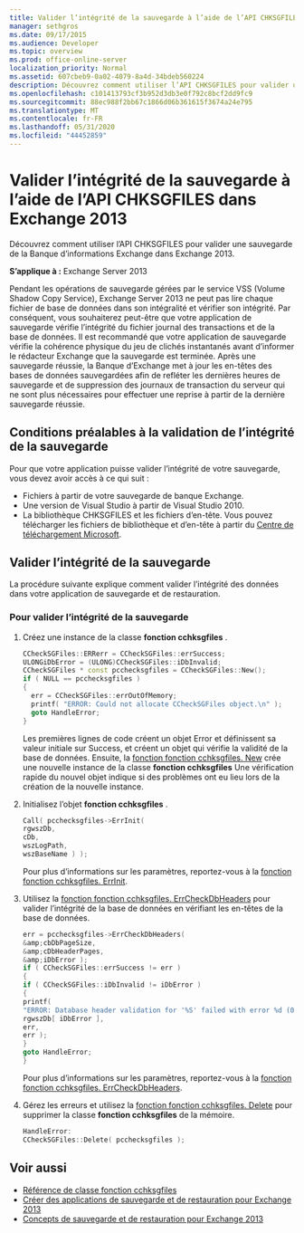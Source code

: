 ```yaml
---
title: Valider l’intégrité de la sauvegarde à l’aide de l’API CHKSGFILES dans Exchange 2013
manager: sethgros
ms.date: 09/17/2015
ms.audience: Developer
ms.topic: overview
ms.prod: office-online-server
localization_priority: Normal
ms.assetid: 607cbeb9-0a02-4079-8a4d-34bdeb560224
description: Découvrez comment utiliser l’API CHKSGFILES pour valider une sauvegarde de la Banque d’informations Exchange dans Exchange 2013.
ms.openlocfilehash: c101413793cf3b952d3db3e0f792c8bcf2dd9fc9
ms.sourcegitcommit: 88ec988f2bb67c1866d06b361615f3674a24e795
ms.translationtype: MT
ms.contentlocale: fr-FR
ms.lasthandoff: 05/31/2020
ms.locfileid: "44452859"
---
```

# <a name="validate-backup-integrity-by-using-the-chksgfiles-api-in-exchange-2013"></a>Valider l’intégrité de la sauvegarde à l’aide de l’API CHKSGFILES dans Exchange 2013

Découvrez comment utiliser l’API CHKSGFILES pour valider une sauvegarde de la Banque d’informations Exchange dans Exchange 2013.
  
**S’applique à :** Exchange Server 2013 
  
Pendant les opérations de sauvegarde gérées par le service VSS (Volume Shadow Copy Service), Exchange Server 2013 ne peut pas lire chaque fichier de base de données dans son intégralité et vérifier son intégrité. Par conséquent, vous souhaiterez peut-être que votre application de sauvegarde vérifie l’intégrité du fichier journal des transactions et de la base de données. Il est recommandé que votre application de sauvegarde vérifie la cohérence physique du jeu de clichés instantanés avant d’informer le rédacteur Exchange que la sauvegarde est terminée. Après une sauvegarde réussie, la Banque d’Exchange met à jour les en-têtes des bases de données sauvegardées afin de refléter les dernières heures de sauvegarde et de suppression des journaux de transaction du serveur qui ne sont plus nécessaires pour effectuer une reprise à partir de la dernière sauvegarde réussie.
  
## <a name="prerequisites-for-validating-backup-integrity"></a>Conditions préalables à la validation de l’intégrité de la sauvegarde

Pour que votre application puisse valider l’intégrité de votre sauvegarde, vous devez avoir accès à ce qui suit :
  
- Fichiers à partir de votre sauvegarde de banque Exchange.
- Une version de Visual Studio à partir de Visual Studio 2010.
- La bibliothèque CHKSGFILES et les fichiers d’en-tête. Vous pouvez télécharger les fichiers de bibliothèque et d’en-tête à partir du [Centre de téléchargement Microsoft](https://www.microsoft.com/download/details.aspx?id=36802).
    
## <a name="validate-backup-integrity"></a>Valider l’intégrité de la sauvegarde

La procédure suivante explique comment valider l’intégrité des données dans votre application de sauvegarde et de restauration.
  
### <a name="to-validate-backup-integrity"></a>Pour valider l’intégrité de la sauvegarde

1. Créez une instance de la classe **fonction cchksgfiles** . 
   
   ```cpp
   CCheckSGFiles::ERRerr = CCheckSGFiles::errSuccess;
   ULONGiDbError = (ULONG)CCheckSGFiles::iDbInvalid;
   CCheckSGFiles * const pcchecksgfiles = CCheckSGFiles::New();
   if ( NULL == pcchecksgfiles )
   {
     err = CCheckSGFiles::errOutOfMemory;
     printf( "ERROR: Could not allocate CCheckSGFiles object.\n" );
     goto HandleError;
   }
   ```

   Les premières lignes de code créent un objet Error et définissent sa valeur initiale sur Success, et créent un objet qui vérifie la validité de la base de données. Ensuite, la [fonction fonction cchksgfiles. New](cchksgfiles-new-function.md) crée une nouvelle instance de la classe **fonction cchksgfiles** Une vérification rapide du nouvel objet indique si des problèmes ont eu lieu lors de la création de la nouvelle instance. 
    
2. Initialisez l’objet **fonction cchksgfiles** . 
   
   ```cpp
   Call( pcchecksgfiles->ErrInit(
   rgwszDb,
   cDb,
   wszLogPath,
   wszBaseName ) );
   ```
   
   Pour plus d’informations sur les paramètres, reportez-vous à la [fonction fonction cchksgfiles. ErrInit](cchksgfiles-errinit-function.md).
   
3. Utilisez la [fonction fonction cchksgfiles. ErrCheckDbHeaders](cchksgfiles-errcheckdbheaders-function.md) pour valider l’intégrité de la base de données en vérifiant les en-têtes de la base de données.
   
   ```cpp
   err = pcchecksgfiles->ErrCheckDbHeaders(
   &amp;cbDbPageSize,
   &amp;cDbHeaderPages,
   &amp;iDbError );
   if ( CCheckSGFiles::errSuccess != err )
   {
   if ( CCheckSGFiles::iDbInvalid != iDbError )
   {
   printf(
   "ERROR: Database header validation for '%S' failed with error %d (0x%x)\n",
   rgwszDb[ iDbError ],
   err,
   err );
   }
   goto HandleError;
   }
   ```
   
   Pour plus d’informations sur les paramètres, reportez-vous à la [fonction fonction cchksgfiles. ErrCheckDbHeaders](cchksgfiles-errcheckdbheaders-function.md).
   
4. Gérez les erreurs et utilisez la [fonction fonction cchksgfiles. Delete](cchksgfiles-delete-function.md) pour supprimer la classe **fonction cchksgfiles** de la mémoire. 
   
   ```cpp
   HandleError:
   CCheckSGFiles::Delete( pcchecksgfiles );  
   ```

## <a name="see-also"></a>Voir aussi

- [Référence de classe fonction cchksgfiles](cchksgfiles-class-reference.md)
- [Créer des applications de sauvegarde et de restauration pour Exchange 2013](build-backup-and-restore-applications-for-exchange-2013.md)
- [Concepts de sauvegarde et de restauration pour Exchange 2013](backup-and-restore-concepts-for-exchange-2013.md)
    

